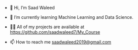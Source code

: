 - 👋 Hi, I’m Saad Waleed
  
- 🌱  I’m currently learning Machine Learning and Data Science.
- 👨‍💻 All of my projects are available at https://github.com/saadwaleed7/My_Course
- 📫 How to reach me saadwaleed2019@gmail.com

<!---
saadwaleed7/saadwaleed7 is a ✨ special ✨ repository because its `README.md` (this file) appears on your GitHub profile.
You can click the Preview link to take a look at your changes.
--->
